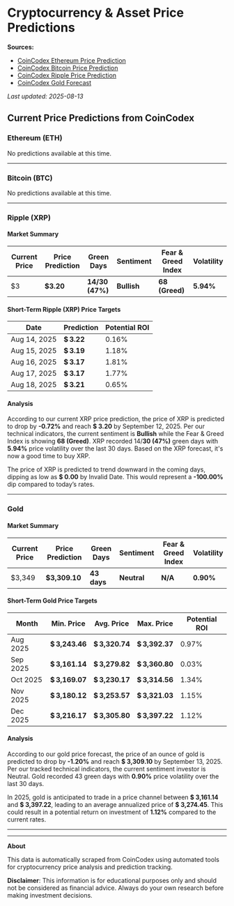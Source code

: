 # Cryptocurrency & Asset Price Predictions

**Sources:** 
- [CoinCodex Ethereum Price Prediction](https://coincodex.com/crypto/ethereum/price-prediction/)
- [CoinCodex Bitcoin Price Prediction](https://coincodex.com/crypto/bitcoin/price-prediction/)
- [CoinCodex Ripple Price Prediction](https://coincodex.com/crypto/ripple/price-prediction/)
- [CoinCodex Gold Forecast](https://coincodex.com/precious-metal/gold/forecast/)

*Last updated: 2025-08-13*

## Current Price Predictions from CoinCodex

### Ethereum (ETH)

No predictions available at this time.

---

### Bitcoin (BTC)

No predictions available at this time.

---

### Ripple (XRP)

#### Market Summary
| Current Price | Price Prediction | Green Days | Sentiment | Fear & Greed Index | Volatility |
|---------------|------------------|------------|-----------|-------------------|------------|
| $3 | **$3.20** | **14/30 (47%)** | **Bullish** | **68 (Greed)** | **5.94%** |

#### Short-Term Ripple (XRP) Price Targets
| Date | Prediction | Potential ROI |
| -----| -----------| --------------|
| Aug 14, 2025 | **$ 3.22** | 0.16% |
| Aug 15, 2025 | **$ 3.19** | 1.18% |
| Aug 16, 2025 | **$ 3.17** | 1.81% |
| Aug 17, 2025 | **$ 3.17** | 1.77% |
| Aug 18, 2025 | **$ 3.21** | 0.65% |

#### Analysis
According to our current XRP price prediction, the price of XRP is predicted to drop by **-0.72%** and reach **$ 3.20** by September 12, 2025. Per our technical indicators, the current sentiment is **Bullish** while the Fear & Greed Index is showing **68 (Greed)**. XRP recorded 14/**30 (47%)** green days with **5.94%** price volatility over the last 30 days. Based on the XRP forecast, it's now a good time to buy XRP.

The price of XRP is predicted to trend downward in the coming days, dipping as low as **$ 0.00** by Invalid Date. This would represent a **-100.00%** dip compared to today’s rates.

---

### Gold

#### Market Summary
| Current Price | Price Prediction | Green Days | Sentiment | Fear & Greed Index | Volatility |
|---------------|------------------|------------|-----------|-------------------|------------|
| $3,349 | **$3,309.10** | **43 days** | **Neutral** | **N/A** | **0.90%** |

#### Short-Term Gold Price Targets
| Month | Min. Price | Avg. Price | Max. Price | Potential ROI |
| ------| -----------| -----------| -----------| --------------|
| Aug 2025 | **$ 3,243.46** | **$ 3,320.74** | **$ 3,392.37** | 0.97% |
| Sep 2025 | **$ 3,161.14** | **$ 3,279.82** | **$ 3,360.80** | 0.03% |
| Oct 2025 | **$ 3,169.07** | **$ 3,230.17** | **$ 3,314.56** | 1.34% |
| Nov 2025 | **$ 3,180.12** | **$ 3,253.57** | **$ 3,321.03** | 1.15% |
| Dec 2025 | **$ 3,216.17** | **$ 3,305.80** | **$ 3,397.22** | 1.12% |

#### Analysis
According to our gold price forecast, the price of an ounce of gold is predicted to drop by **-1.20%** and reach **$ 3,309.10** by September 13, 2025. Per our tracked technical indicators, the current sentiment investor is Neutral. Gold recorded 43 green days with **0.90%** price volatility over the last 30 days.

In 2025, gold is anticipated to trade in a price channel between **$ 3,161.14** and **$ 3,397.22**, leading to an average annualized price of **$ 3,274.45**. This could result in a potential return on investment of **1.12%** compared to the current rates.

---

---

**About**

This data is automatically scraped from CoinCodex using automated tools for cryptocurrency price analysis and prediction tracking.

**Disclaimer**: This information is for educational purposes only and should not be considered as financial advice. Always do your own research before making investment decisions.
